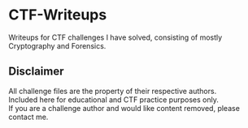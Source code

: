 # CTF-Writeups
Writeups for CTF challenges I have solved, consisting of mostly Cryptography and Forensics.
## Disclaimer
All challenge files are the property of their respective authors.  
Included here for educational and CTF practice purposes only.  
If you are a challenge author and would like content removed, please contact me.
